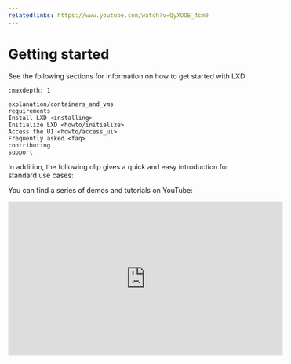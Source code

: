 ```yaml
---
relatedlinks: https://www.youtube.com/watch?v=QyXOOE_4cm0
---
```


# Getting started

See the following sections for information on how to get started with LXD:

```{toctree}
:maxdepth: 1

explanation/containers_and_vms
requirements
Install LXD <installing>
Initialize LXD <howto/initialize>
Access the UI <howto/access_ui>
Frequently asked <faq>
contributing
support
```

In addition, the following clip gives a quick and easy introduction for standard use cases:

<div>
 <script id="asciicast-226224" src="https://asciinema.org/a/226224.js" async></script>
</div>

You can find a series of demos and tutorials on YouTube:

<iframe width="560" height="315" src="https://www.youtube.com/embed/videoseries?list=PLddduKsl-KEhleT9VTR4hbtlNdtMr6cFd" title="YouTube video player" frameborder="0" allow="accelerometer; autoplay; clipboard-write; encrypted-media; gyroscope; picture-in-picture" allowfullscreen></iframe>
